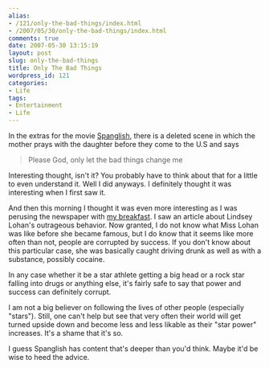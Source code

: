 ```yaml
---
alias:
- /121/only-the-bad-things/index.html
- /2007/05/30/only-the-bad-things/index.html
comments: true
date: 2007-05-30 13:15:19
layout: post
slug: only-the-bad-things
title: Only The Bad Things
wordpress_id: 121
categories:
- Life
tags:
- Entertainment
- Life
---
```


In the extras for the movie [Spanglish](http://www.imdb.com/title/tt0371246/), there is a deleted scene in which the mother prays with the daughter before they come to the U.S and says


> Please God, only let the bad things change me



Interesting thought, isn't it?  You probably have to think about that for a little to even understand it.  Well I did anyways.  I definitely thought it was interesting when I first saw it.

And then this morning I thought it was even more interesting as I was perusing the newspaper with [my breakfast](http://www.goingthewongway.com/2007/04/06/break-the-fast-twice/).  I saw an article about Lindsey Lohan's outrageous behavior.  Now granted, I do not know what Miss Lohan was like before she became famous, but I do know that it seems like more often than not, people are corrupted by success.  If you don't know about this particular case, she was basically caught driving drunk as well as with a substance, possibly cocaine.

In any case whether it be a star athlete getting a big head or a rock star falling into drugs or anything else, it's fairly safe to say that power and success can definitely corrupt.

I am not a big believer on following the lives of other people (especially "stars").  Still, one can't help but see that very often their world will get turned upside down and become less and less likable as their "star power" increases.  It's a shame that it's so.

I guess Spanglish has content that's deeper than you'd think.  Maybe it'd be wise to heed the advice.
